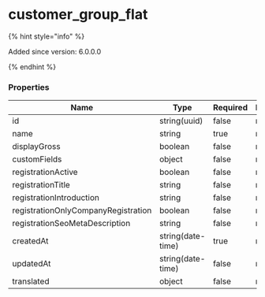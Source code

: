 
# customer_group_flat

{% hint style="info" %}

Added since version: 6.0.0.0

{% endhint %}

### Properties

|Name|Type|Required|Restrictions|Description|
|---|---|---|---|---|
|id|string(uuid)|false|none|none|
|name|string|true|none|none|
|displayGross|boolean|false|none|none|
|customFields|object|false|none|none|
|registrationActive|boolean|false|none|none|
|registrationTitle|string|false|none|none|
|registrationIntroduction|string|false|none|none|
|registrationOnlyCompanyRegistration|boolean|false|none|none|
|registrationSeoMetaDescription|string|false|none|none|
|createdAt|string(date-time)|true|read-only|none|
|updatedAt|string(date-time)|false|read-only|none|
|translated|object|false|none|none|
